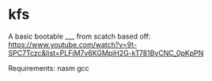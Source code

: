 # kfs
A basic bootable ___ from scatch based off: https://www.youtube.com/watch?v=9t-SPC7Tczc&list=PLFjM7v6KGMpiH2G-kT781ByCNC_0pKpPN

Requirements:
	nasm
	gcc
